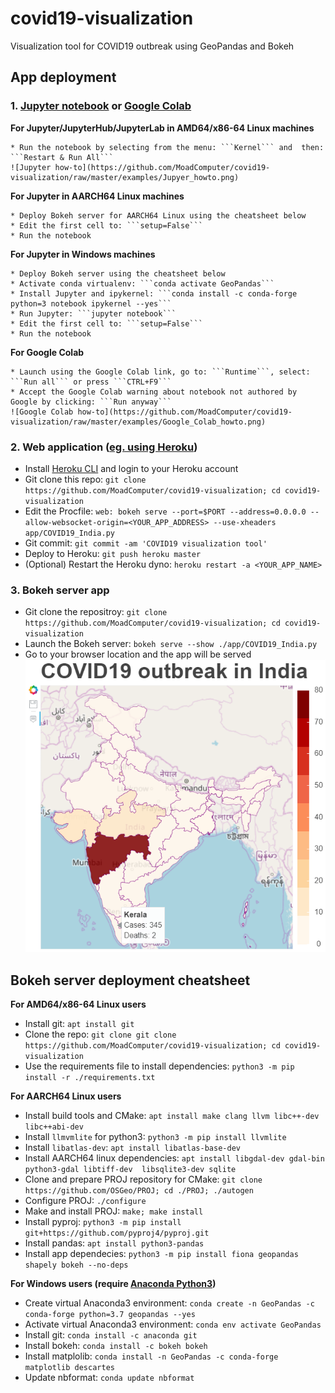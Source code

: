# covid19-visualization
Visualization tool for COVID19 outbreak using GeoPandas and Bokeh

## **App deployment**

### 1. [Jupyter notebook](https://github.com/MoadComputer/covid19-visualization/blob/master/examples/COVID19_India.ipynb) or [Google Colab](https://colab.research.google.com/github/MoadComputer/covid19-visualization/blob/master/examples/COVID19_India.ipynb)

  **For Jupyter/JupyterHub/JupyterLab in AMD64/x86-64 Linux machines** 
    
    * Run the notebook by selecting from the menu: ```Kernel``` and  then: ```Restart & Run All```
    ![Jupyter how-to](https://github.com/MoadComputer/covid19-visualization/raw/master/examples/Jupyer_howto.png)

  **For Jupyter in AARCH64 Linux machines**
    
    * Deploy Bokeh server for AARCH64 Linux using the cheatsheet below
    * Edit the first cell to: ```setup=False```
    * Run the notebook

  **For Jupyter in Windows machines**
   
    * Deploy Bokeh server using the cheatsheet below
    * Activate conda virtualenv: ```conda activate GeoPandas```
    * Install Jupyter and ipykernel: ```conda install -c conda-forge python=3 notebook ipykernel --yes```
    * Run Jupyter: ```jupyter notebook```
    * Edit the first cell to: ```setup=False```
    * Run the notebook

  **For Google Colab**
    
    * Launch using the Google Colab link, go to: ```Runtime```, select: ```Run all``` or press ```CTRL+F9```
    * Accept the Google Colab warning about notebook not authored by Google by clicking: ```Run anyway```
    ![Google Colab how-to](https://github.com/MoadComputer/covid19-visualization/raw/master/examples/Google_Colab_howto.png)

### 2. Web application ([eg. using Heroku](https://covid19india-visualization.herokuapp.com/COVID19_India))

* Install [Heroku CLI](https://devcenter.heroku.com/articles/heroku-cli) and login to your Heroku account
* Git clone this repo: ```git clone https://github.com/MoadComputer/covid19-visualization; cd covid19-visualization```
* Edit the Procfile: ```web: bokeh serve --port=$PORT --address=0.0.0.0 --allow-websocket-origin=<YOUR_APP_ADDRESS> --use-xheaders app/COVID19_India.py```
* Git commit: ```git commit -am 'COVID19 visualization tool'```
* Deploy to Heroku: ```git push heroku master```
* (Optional) Restart the Heroku dyno: ```heroku restart -a <YOUR_APP_NAME>```

### 3. Bokeh server app

* Git clone the repositroy: ```git clone https://github.com/MoadComputer/covid19-visualization; cd covid19-visualization```
* Launch the Bokeh server: ```bokeh serve --show ./app/COVID19_India.py```
* Go to your browser location and the app will be served
  ![Bokeh static output](https://github.com/MoadComputer/covid19-visualization/raw/master/examples/COVID19_India_Bokeh_output.png)

## **Bokeh server deployment cheatsheet**

**For AMD64/x86-64 Linux users**

* Install git: ```apt install git```
* Clone the repo: ```git clone git clone https://github.com/MoadComputer/covid19-visualization; cd covid19-visualization```
* Use the requirements file to install dependencies: ```python3 -m pip install -r ./requirements.txt```

**For AARCH64 Linux users**

* Install build tools and CMake: ```apt install make clang llvm libc++-dev libc++abi-dev```
* Install ```llmvmlite``` for python3: ```python3 -m pip install llvmlite```
* Install ```libatlas-dev```: ```apt install libatlas-base-dev```
* Install AARCH64 linux dependencies: ```apt install libgdal-dev gdal-bin python3-gdal libtiff-dev  libsqlite3-dev sqlite```
* Clone and prepare PROJ repository for CMake: ```git clone https://github.com/OSGeo/PROJ; cd ./PROJ; ./autogen```
* Configure PROJ: ```./configure```
* Make and install PROJ: ```make; make install```
* Install pyproj: ```python3 -m pip install git+https://github.com/pyproj4/pyproj.git```
* Install pandas: ```apt install python3-pandas```
* Install app dependecies: ```python3 -m pip install fiona geopandas shapely bokeh --no-deps```

**For Windows users (require [Anaconda Python3](https://repo.anaconda.com/archive/Anaconda3-2020.02-Windows-x86_64.exe))**

* Create virtual Anaconda3 environment: ```conda create -n GeoPandas -c conda-forge python=3.7 geopandas --yes```
* Activate virtual Anaconda3 environment: ```conda env activate GeoPandas```
* Install git: ```conda install -c anaconda git```
* Install bokeh: ```conda install -c bokeh bokeh```
* Install matplolib: ```conda install -n GeoPandas -c conda-forge matplotlib descartes```
* Update nbformat: ```conda update nbformat```